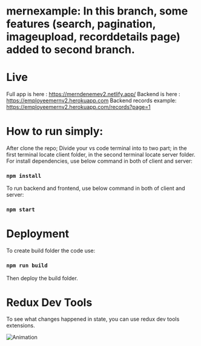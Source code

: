 # mernexample: In this branch, some features (search, pagination, imageupload, recorddetails page) added to second branch.

# Live

Full app is here : https://merndenemev2.netlify.app/
Backend is here : https://employeemernv2.herokuapp.com
Backend records example: https://employeemernv2.herokuapp.com/records?page=1

# How to run simply:

After clone the repo;
Divide your vs code terminal into to two part; in the first terminal locate client folder, in the second terminal locate server folder.
For install dependencies, use below command in both of client and server:

### `npm install`

To run backend and frontend, use below command in both of client and server:

### `npm start`

# Deployment

To create build folder the code use:

### `npm run build`

Then deploy the build folder.

# Redux Dev Tools
To see what changes happened in state, you can use redux dev tools extensions. 


![Animation](https://user-images.githubusercontent.com/75986477/132658523-4c07fd5c-b99c-4bbc-8aa0-9b4b2c7a0483.gif)

